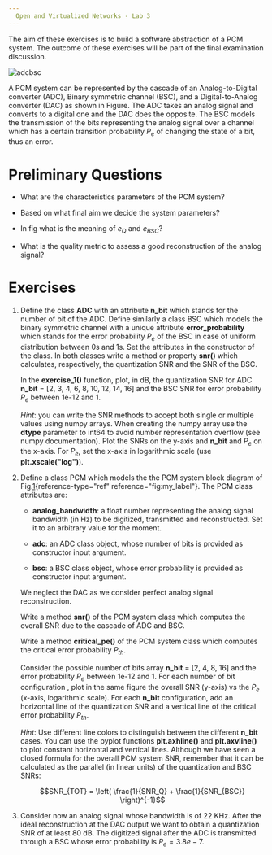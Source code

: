 ```yaml
---
  Open and Virtualized Networks - Lab 3
---
```


The aim of these exercises is to build a software abstraction of a PCM
system. The outcome of these exercises will be part of the final
examination discussion.

![adcbsc](https://user-images.githubusercontent.com/36036177/227231036-12e24dff-249b-46ab-9ab1-420b7e51a1f9.png)

A PCM system can be represented by the cascade of an Analog-to-Digital
converter (ADC), Binary symmetric channel (BSC), and a Digital-to-Analog
converter (DAC) as shown in Figure. The ADC takes an analog signal and converts
to a digital one and the DAC does the opposite. The BSC models the
transmission of the bits representing the analog signal over a channel
which has a certain transition probability $P_e$ of changing the state
of a bit, thus an error.

# Preliminary Questions

-   What are the characteristics parameters of the PCM system?

-   Based on what final aim we decide the system parameters?

-   In fig what is the meaning of $e_Q$ and $e_{BSC}$?

-   What is the quality metric to assess a good reconstruction of the
    analog signal?

# Exercises

1.  Define the class **ADC** with an attribute ****n_bit**** which
    stands for the number of bit of the ADC. Define similarly a class
    BSC which models the binary symmetric channel with a unique
    attribute **error_probability** which stands for the error
    probability $P_e$ of the BSC in case of uniform distribution between
    0s and 1s. Set the attributes in the constructor of the class. In
    both classes write a method or property **snr()** which calculates,
    respectively, the quantization SNR and the SNR of the BSC.

    In the **exercise_1()** function, plot, in dB, the quantization SNR
    for ADC ****n_bit**** = \[2, 3, 4, 6, 8, 10, 12, 14, 16\] and the
    BSC SNR for error probability $P_e$ between 1e-12 and 1.

    *Hint*: you can write the SNR methods to accept both single or
    multiple values using numpy arrays. When creating the numpy array
    use the **dtype** parameter to int64 to avoid number representation
    overflow (see numpy documentation). Plot the SNRs on the y-axis and
    **n_bit** and $P_e$ on the x-axis. For $P_e$, set the x-axis in
    logarithmic scale (use **plt.xscale(\"log\")**).

2.  Define a class PCM which models the the PCM system block diagram of
    Fig.[1](#fig:my_label){reference-type="ref"
    reference="fig:my_label"}. The PCM class attributes are:

    -   **analog_bandwidth**: a float number representing the analog
        signal bandwidth (in Hz) to be digitized, transmitted and
        reconstructed. Set it to an arbitrary value for the moment.

    -   **adc**: an ADC class object, whose number of bits is provided
        as constructor input argument.

    -   **bsc**: a BSC class object, whose error probability is provided
        as constructor input argument.

    We neglect the DAC as we consider perfect analog signal
    reconstruction.

    Write a method **snr()** of the PCM system class which computes the
    overall SNR due to the cascade of ADC and BSC.

    Write a method **critical_pe()** of the PCM system class which
    computes the critical error probability $P_{th}$.

    Consider the possible number of bits array ****n_bit**** = \[2, 4,
    8, 16\] and the error probability $P_e$ between 1e-12 and 1. For
    each number of bit configuration , plot in the same figure the
    overall SNR (y-axis) vs the $P_e$ (x-axis, logarithmic scale). For
    each **n_bit** configuration, add an horizontal line of the
    quantization SNR and a vertical line of the critical error
    probability $P_{th}$.

    *Hint*: Use different line colors to distinguish between the
    different **n_bit** cases. You can use the pyplot functions
    **plt.axhline()** and **plt.axvline()** to plot constant horizontal
    and vertical lines. Although we have seen a closed formula for the
    overall PCM system SNR, remember that it can be calculated as the
    parallel (in linear units) of the quantization and BSC SNRs:

    $$SNR_{TOT} = \left( \frac{1}{SNR_Q} + \frac{1}{SNR_{BSC}} \right)^{-1}$$

3.  Consider now an analog signal whose bandwidth is of 22 KHz. After
    the ideal reconstruction at the DAC output we want to obtain a
    quantization SNR of at least 80 dB. The digitized signal after the
    ADC is transmitted through a BSC whose error probability is
    $P_e = 3.8e-7$.
